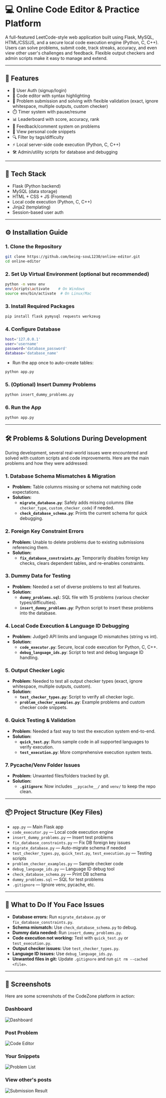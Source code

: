 # 💻 Online Code Editor & Practice Platform

A full-featured LeetCode-style web application built using Flask, MySQL, HTML/CSS/JS, and a secure local code execution engine (Python, C, C++). Users can solve problems, submit code, track streaks, accuracy, and even view other user's challenges and feedback. Flexible output checkers and admin scripts make it easy to manage and extend.

---

## 🚀 Features

- 🧠 User Auth (signup/login)
- 📝 Code editor with syntax highlighting
- 🧪 Problem submission and solving with flexible validation (exact, ignore whitespace, multiple outputs, custom checker)
- ⏱️ Timer system with pause/resume
- 📊 Leaderboard with score, accuracy, rank
- 💬 Feedback/comment system on problems
- 🧾 View personal code snippets
- 🔍 Filter by tags/difficulty
- ⚡ Local server-side code execution (Python, C, C++)
- 🛠️ Admin/utility scripts for database and debugging

---

## 🧰 Tech Stack

- Flask (Python backend)
- MySQL (data storage)
- HTML + CSS + JS (Frontend)
- Local code execution (Python, C, C++)
- Jinja2 (templating)
- Session-based user auth

---

## ⚙️ Installation Guide

### 1. Clone the Repository

```bash
git clone https://github.com/being-souL1230/online-editor.git
cd online-editor
```

### 2. Set Up Virtual Environment (optional but recommended)
```bash
python -m venv env
env\Scripts\activate    # On Windows
source env/bin/activate  # On Linux/Mac
```

### 3. Install Required Packages
```bash
pip install flask pymysql requests werkzeug
```

### 4. Configure Database
```bash
host='127.0.0.1'
user='username'
password='database_password'
database='database_name'
```
- Run the app once to auto-create tables:
```bash
python app.py
```

### 5. (Optional) Insert Dummy Problems
```bash
python insert_dummy_problems.py
```

### 6. Run the App
```bash
python app.py
```

---

## 🛠️ Problems & Solutions During Development

During development, several real-world issues were encountered and solved with custom scripts and code improvements. Here are the main problems and how they were addressed:

### **1. Database Schema Mismatches & Migration**
- **Problem:** Table columns missing or schema not matching code expectations.
- **Solution:**
  - **`migrate_database.py`**: Safely adds missing columns (like `checker_type`, `custom_checker_code`) if needed.
  - **`check_database_schema.py`**: Prints the current schema for quick debugging.

### **2. Foreign Key Constraint Errors**
- **Problem:** Unable to delete problems due to existing submissions referencing them.
- **Solution:**
  - **`fix_database_constraints.py`**: Temporarily disables foreign key checks, clears dependent tables, and re-enables constraints.

### **3. Dummy Data for Testing**
- **Problem:** Needed a set of diverse problems to test all features.
- **Solution:**
  - **`dummy_problems.sql`**: SQL file with 15 problems (various checker types/difficulties).
  - **`insert_dummy_problems.py`**: Python script to insert these problems into the database.

### **4. Local Code Execution & Language ID Debugging**
- **Problem:** Judge0 API limits and language ID mismatches (string vs int).
- **Solution:**
  - **`code_executor.py`**: Secure, local code execution for Python, C, C++.
  - **`debug_language_ids.py`**: Script to test and debug language ID handling.

### **5. Output Checker Logic**
- **Problem:** Needed to test all output checker types (exact, ignore whitespace, multiple outputs, custom).
- **Solution:**
  - **`test_checker_types.py`**: Script to verify all checker logic.
  - **`problem_checker_examples.py`**: Example problems and custom checker code snippets.

### **6. Quick Testing & Validation**
- **Problem:** Needed a fast way to test the execution system end-to-end.
- **Solution:**
  - **`quick_test.py`**: Runs sample code in all supported languages to verify execution.
  - **`test_execution.py`**: More comprehensive execution system tests.

### **7. Pycache/Venv Folder Issues**
- **Problem:** Unwanted files/folders tracked by git.
- **Solution:**
  - **`.gitignore`**: Now includes `__pycache__/` and `venv/` to keep the repo clean.

---

## 📦 Project Structure (Key Files)
- `app.py` — Main Flask app
- `code_executor.py` — Local code execution engine
- `insert_dummy_problems.py` — Insert test problems
- `fix_database_constraints.py` — Fix DB foreign key issues
- `migrate_database.py` — Auto-migrate schema if needed
- `test_checker_types.py`, `quick_test.py`, `test_execution.py` — Testing scripts
- `problem_checker_examples.py` — Sample checker code
- `debug_language_ids.py` — Language ID debug tool
- `check_database_schema.py` — Print DB schema
- `dummy_problems.sql` — SQL for test problems
- `.gitignore` — Ignore venv, pycache, etc.

---

## 📝 What to Do If You Face Issues
- **Database errors:** Run `migrate_database.py` or `fix_database_constraints.py`.
- **Schema mismatch:** Use `check_database_schema.py` to debug.
- **Dummy data needed:** Run `insert_dummy_problems.py`.
- **Code execution not working:** Test with `quick_test.py` or `test_execution.py`.
- **Output checker issues:** Use `test_checker_types.py`.
- **Language ID issues:** Use `debug_language_ids.py`.
- **Unwanted files in git:** Update `.gitignore` and run `git rm --cached <file>`.

---

## 📸 Screenshots

Here are some screenshots of the CodeZone platform in action:

### Dashboard
![Dashboard](screenshots/codezone.png)

### Post Problem
![Code Editor](screenshots/PostProblem.png)

### Your Snippets
![Problem List](screenshots/Snippets.png)

### View other's posts
![Submission Result](screenshots/Viewposts.png)
